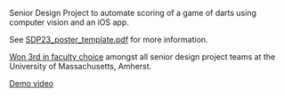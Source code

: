 Senior Design Project to automate scoring of a game of darts using computer vision and an iOS app.

See [SDP23_poster_template.pdf](https://github.com/zkashef/SeniorDesignProject/blob/main/SDP23_poster_template.pdf) for more information.

[Won 3rd in faculty choice](https://www.umass.edu/engineering/news/ece-senior-design-projects) amongst all senior design project teams at the University of Massachusetts, Amherst.

[Demo video](https://drive.google.com/file/d/1taGvcteHTd2KkKEwtjYow6RSOhspJZnK/view?usp=sharing)
